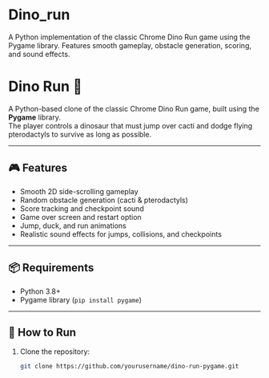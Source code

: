 # Dino_run
A Python implementation of the classic Chrome Dino Run game using the Pygame library. Features smooth gameplay, obstacle generation, scoring, and sound effects.
# Dino Run 🦖

A Python-based clone of the classic Chrome Dino Run game, built using the **Pygame** library.  
The player controls a dinosaur that must jump over cacti and dodge flying pterodactyls to survive as long as possible.

---

## 🎮 Features
- Smooth 2D side-scrolling gameplay
- Random obstacle generation (cacti & pterodactyls)
- Score tracking and checkpoint sound
- Game over screen and restart option
- Jump, duck, and run animations
- Realistic sound effects for jumps, collisions, and checkpoints

---

## 📦 Requirements
- Python 3.8+  
- Pygame library (`pip install pygame`)

---

## 🚀 How to Run
1. Clone the repository:
   ```bash
   git clone https://github.com/yourusername/dino-run-pygame.git
